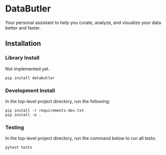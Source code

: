 # DataButler

Your personal assistant to help you curate, analyze, and visualize your data better and faster.

## Installation

### Library Install

Not implemented yet.
```shell
pip install databutler
```

### Development Install

In the top-level project directory, run the following:
```shell
pip install -r requirements-dev.txt
pip install -e .
```

### Testing

In the top-level project directory, run the command below to run all tests:
```shell
pytest tests
```
